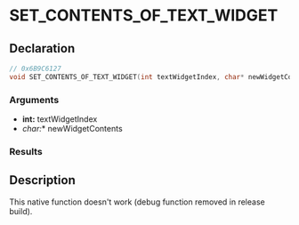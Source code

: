 # SET_CONTENTS_OF_TEXT_WIDGET

## Declaration
```cpp
// 0x6B9C6127
void SET_CONTENTS_OF_TEXT_WIDGET(int textWidgetIndex, char* newWidgetContents);
```

### Arguments
- **int:** textWidgetIndex
- **char*:** newWidgetContents

### Results

## Description
This native function doesn't work (debug function removed in release build).